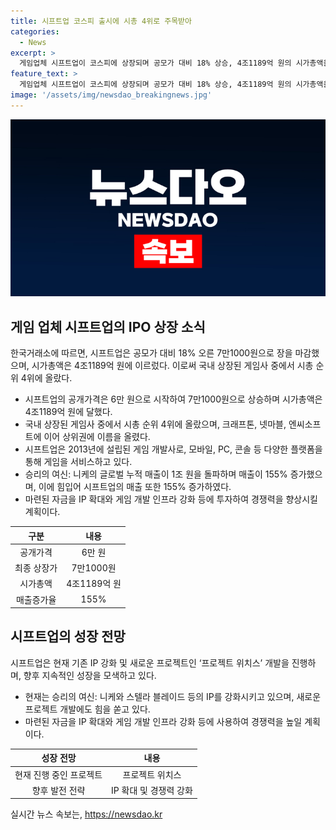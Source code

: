 ```yaml
---
title: 시프트업 코스피 출시에 시총 4위로 주목받아
categories:
  - News
excerpt: >
  게임업체 시프트업이 코스피에 상장되며 공모가 대비 18% 상승, 4조1189억 원의 시가총액을 기록했다. 2013년 설립된 이 회사는 ‘데스티니 차일드’, ‘승리의 여신: 니케’, ‘스텔라 블레이드’ 등의 게임을 개발하며 성공을 거두고 있으며, 2022년 출시한 모바일 게임 인기로 매출이 155% 증가하여 2023년에는 1686억 원을 기록할 전망이다. 또한, 공모를 통한 자금은 IP 확대와 게임 개발 인프라 강화 등에 투자해 경쟁력을 높일 예정이다.
feature_text: >
  게임업체 시프트업이 코스피에 상장되며 공모가 대비 18% 상승, 4조1189억 원의 시가총액을 기록했다. 2013년 설립된 이 회사는 ‘데스티니 차일드’, ‘승리의 여신: 니케’, ‘스텔라 블레이드’ 등의 게임을 개발하며 성공을 거두고 있으며, 2022년 출시한 모바일 게임 인기로 매출이 155% 증가하여 2023년에는 1686억 원을 기록할 전망이다. 또한, 공모를 통한 자금은 IP 확대와 게임 개발 인프라 강화 등에 투자해 경쟁력을 높일 예정이다.
image: '/assets/img/newsdao_breakingnews.jpg'
---
```


<p><img src="/assets/img/newsdao_breakingnews.jpg" alt="pcversion 속보" /></p>

<h2 data-ke-size="size26">게임 업체 시프트업의 IPO 상장 소식</h2>

<p data-ke-size="size16">한국거래소에 따르면, 시프트업은 공모가 대비 18% 오른 7만1000원으로 장을 마감했으며, 시가총액은 4조1189억 원에 이르렀다. 이로써 국내 상장된 게임사 중에서 시총 순위 4위에 올랐다.</p>

<ul>
<li>시프트업의 공개가격은 6만 원으로 시작하여 7만1000원으로 상승하며 시가총액은 4조1189억 원에 달했다.</li>
<li>국내 상장된 게임사 중에서 시총 순위 4위에 올랐으며, 크래프톤, 넷마블, 엔씨소프트에 이어 상위권에 이름을 올렸다.</li>
<li>시프트업은 2013년에 설립된 게임 개발사로, 모바일, PC, 콘솔 등 다양한 플랫폼을 통해 게임을 서비스하고 있다.</li>
<li>승리의 여신: 니케의 글로벌 누적 매출이 1조 원을 돌파하며 매출이 155% 증가했으며, 이에 힘입어 시프트업의 매출 또한 155% 증가하였다.</li>
<li>마련된 자금을 IP 확대와 게임 개발 인프라 강화 등에 투자하여 경쟁력을 향상시킬 계획이다.</li>
</ul>

<table>
<thead>
<tr>
<th style="text-align: center;">구분</th>
<th style="text-align: center;">내용</th>
</tr>
</thead>
<tbody>
<tr>
<td style="text-align: center;">공개가격</td>
<td style="text-align: center;">6만 원</td>
</tr>
<tr>
<td style="text-align: center;">최종 상장가</td>
<td style="text-align: center;">7만1000원</td>
</tr>
<tr>
<td style="text-align: center;">시가총액</td>
<td style="text-align: center;">4조1189억 원</td>
</tr>
<tr>
<td style="text-align: center;">매출증가율</td>
<td style="text-align: center;">155%</td>
</tr>
</tbody>
</table>

<h2 data-ke-size="size26">시프트업의 성장 전망</h2>

<p data-ke-size="size16">시프트업은 현재 기존 IP 강화 및 새로운 프로젝트인 ‘프로젝트 위치스’ 개발을 진행하며, 향후 지속적인 성장을 모색하고 있다.</p>

<ul>
<li>현재는 승리의 여신: 니케와 스텔라 블레이드 등의 IP를 강화시키고 있으며, 새로운 프로젝트 개발에도 힘을 쏟고 있다.</li>
<li>마련된 자금을 IP 확대와 게임 개발 인프라 강화 등에 사용하여 경쟁력을 높일 계획이다.</li>
</ul>

<table>
<thead>
<tr>
<th style="text-align: center;">성장 전망</th>
<th style="text-align: center;">내용</th>
</tr>
</thead>
<tbody>
<tr>
<td style="text-align: center;">현재 진행 중인 프로젝트</td>
<td style="text-align: center;">프로젝트 위치스</td>
</tr>
<tr>
<td style="text-align: center;">향후 발전 전략</td>
<td style="text-align: center;">IP 확대 및 경쟁력 강화</td>
</tr>
</tbody>
</table>
실시간 뉴스 속보는, <a href="https://newsdao.kr" rel="dofollow">https://newsdao.kr</a>


